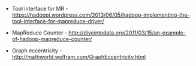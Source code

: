 * Tool interface for MR - https://hadoopi.wordpress.com/2013/06/05/hadoop-implementing-the-tool-interface-for-mapreduce-driver/
* MapReduce Counter - http://diveintodata.org/2011/03/15/an-example-of-hadoop-mapreduce-counter/

* Graph eccentricity - http://mathworld.wolfram.com/GraphEccentricity.html